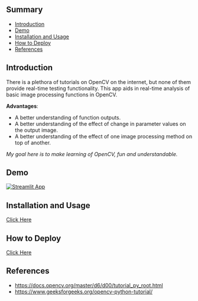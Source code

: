 ## Summary

  - [Introduction](#introduction)
  - [Demo](#demo)
  - [Installation and Usage](#installation-and-usage)
  - [How to Deploy](#how-to-deploy)
  - [References](#references)


## Introduction
There is a plethora of tutorials on OpenCV on the internet, but none of them provide real-time testing functionality. This app aids in real-time analysis of basic image processing functions in OpenCV.

**Advantages**:
*	A better understanding of function outputs.
*	A better understanding of the effect of change in parameter values on the output image.
*	A better understanding of the effect of one image processing method on top of another.

*My goal here is to make learning of OpenCV, fun and understandable.*

## Demo
[![Streamlit App](https://static.streamlit.io/badges/streamlit_badge_black_white.svg)](https://opencvtutorial.herokuapp.com/)

## Installation and Usage
[Click Here](https://github.com/AparGarg99/Tutorials/blob/master/streamlit_frontend_tutorial/README.md#installation-and-usage)

## How to Deploy
[Click Here](https://github.com/AparGarg99/Tutorials/tree/master/streamlit_frontend_tutorial/app5_penguins_classification_WITH_DEPLOYMENT)

## References
* https://docs.opencv.org/master/d6/d00/tutorial_py_root.html
* https://www.geeksforgeeks.org/opencv-python-tutorial/
